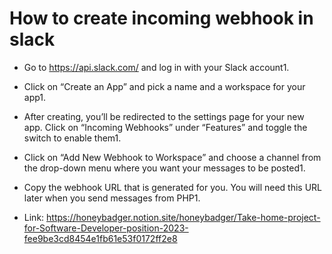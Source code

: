 # How to create incoming webhook in slack

- Go to https://api.slack.com/ and log in with your Slack account1.
- Click on “Create an App” and pick a name and a workspace for your app1.
- After creating, you’ll be redirected to the settings page for your new app. Click on “Incoming Webhooks” under “Features” and toggle the switch to enable them1.
- Click on “Add New Webhook to Workspace” and choose a channel from the drop-down menu where you want your messages to be posted1.
- Copy the webhook URL that is generated for you. You will need this URL later when you send messages from PHP1.

- Link: https://honeybadger.notion.site/honeybadger/Take-home-project-for-Software-Developer-position-2023-fee9be3cd8454e1fb61e53f0172ff2e8 